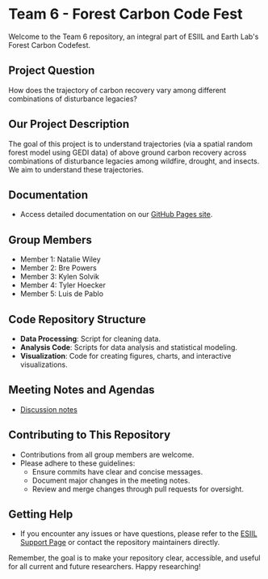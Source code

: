 # Team 6 - Forest Carbon Code Fest

Welcome to the Team 6 repository, an integral part of ESIIL and Earth Lab's Forest Carbon Codefest. 

## Project Question
How does the trajectory of carbon recovery vary among different combinations of disturbance legacies?

## Our Project Description
The goal of this project is to understand trajectories (via a spatial random forest model using GEDI data) of above ground carbon recovery across combinations of disturbance legacies among wildfire, drought, and insects. We aim to understand these trajectories.

## Documentation
- Access detailed documentation on our [GitHub Pages site](https://cu-esiil.github.io/FCC24_Group_6/).

## Group Members
- Member 1: Natalie Wiley
- Member 2: Bre Powers
- Member 3: Kylen Solvik
- Member 4: Tyler Hoecker
- Member 5: Luis de Pablo

## Code Repository Structure
- **Data Processing**: Script for cleaning data.
- **Analysis Code**: Scripts for data analysis and statistical modeling.
- **Visualization**: Code for creating figures, charts, and interactive visualizations.

## Meeting Notes and Agendas
- [Discussion notes](https://cu-esiil.github.io/FCC24_Group_6/project-documentation/project-notes/)

## Contributing to This Repository
- Contributions from all group members are welcome.
- Please adhere to these guidelines:
  - Ensure commits have clear and concise messages.
  - Document major changes in the meeting notes.
  - Review and merge changes through pull requests for oversight.

## Getting Help
- If you encounter any issues or have questions, please refer to the [ESIIL Support Page](https://esiil-support-page-url/) or contact the repository maintainers directly.

Remember, the goal is to make your repository clear, accessible, and useful for all current and future researchers. Happy researching!
